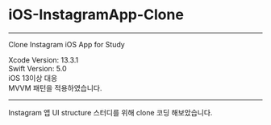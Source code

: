 # iOS-InstagramApp-Clone
***
Clone Instagram iOS App for Study

Xcode Version: 13.3.1  
Swift Version: 5.0  
iOS 13이상 대응  
MVVM 패턴을 적용하였습니다.
***

Instagram 앱 UI structure 스터디를 위해 clone 코딩 해보았습니다.  
